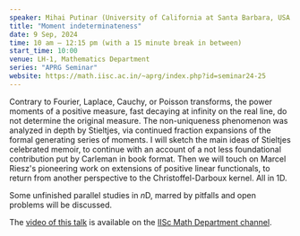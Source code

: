 ```yaml
---
speaker: Mihai Putinar (University of California at Santa Barbara, USA and Newcastle University, UK) 
title: "Moment indeterminateness"
date: 9 Sep, 2024
time: 10 am – 12:15 pm (with a 15 minute break in between) 
start_time: 10:00
venue: LH-1, Mathematics Department
series: "APRG Seminar"
website: https://math.iisc.ac.in/~aprg/index.php?id=seminar24-25
---
```


Contrary to Fourier, Laplace, Cauchy, or Poisson transforms, the power moments of a positive measure, fast decaying at infinity on the real line, do not determine
the original measure. The non-uniqueness phenomenon was analyzed in depth by Stieltjes, via continued fraction expansions of the formal generating series of moments.
I will sketch the main ideas of Stieltjes celebrated memoir, to continue with an account of a not less foundational contribution put by Carleman in book format. Then
we will touch on Marcel Riesz's pioneering work on extensions of positive linear functionals, to return from another perspective to the Christoffel-Darboux kernel.
All in 1D.

Some unfinished parallel studies in $n$D, marred by pitfalls and open problems will be discussed.

The [video of this talk](https://www.youtube.com/watch?v=T4231YM10BY&list=PLQXtaLhI1-1qRaxLLwYV1KdnhN8N3ieWy) is available
on the [IISc Math Department channel](https://www.youtube.com/channel/UCR5Igvq9HScQKlPr-0coSIg/playlists).
